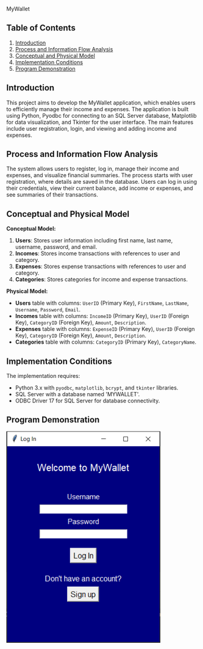 MyWallet

## Table of Contents

1. [Introduction](#introduction)
2. [Process and Information Flow Analysis](#process-and-information-flow-analysis)
3. [Conceptual and Physical Model](#conceptual-and-physical-model)
4. [Implementation Conditions](#implementation-conditions)
5. [Program Demonstration](#program-demonstration)

## Introduction
This project aims to develop the MyWallet application, which enables users to efficiently manage their income and expenses. The application is built using Python, Pyodbc for connecting to an SQL Server database, Matplotlib for data visualization, and Tkinter for the user interface. The main features include user registration, login, and viewing and adding income and expenses.

## Process and Information Flow Analysis
The system allows users to register, log in, manage their income and expenses, and visualize financial summaries. The process starts with user registration, where details are saved in the database. Users can log in using their credentials, view their current balance, add income or expenses, and see summaries of their transactions.

## Conceptual and Physical Model
**Conceptual Model:**
1. **Users**: Stores user information including first name, last name, username, password, and email.
2. **Incomes**: Stores income transactions with references to user and category.
3. **Expenses**: Stores expense transactions with references to user and category.
4. **Categories**: Stores categories for income and expense transactions.

**Physical Model:**
- **Users** table with columns: `UserID` (Primary Key), `FirstName`, `LastName`, `Username`, `Password`, `Email`.
- **Incomes** table with columns: `IncomeID` (Primary Key), `UserID` (Foreign Key), `CategoryID` (Foreign Key), `Amount`, `Description`.
- **Expenses** table with columns: `ExpenseID` (Primary Key), `UserID` (Foreign Key), `CategoryID` (Foreign Key), `Amount`, `Description`.
- **Categories** table with columns: `CategoryID` (Primary Key), `CategoryName`.

## Implementation Conditions
The implementation requires:
- Python 3.x with `pyodbc`, `matplotlib`, `bcrypt`, and `tkinter` libraries.
- SQL Server with a database named 'MYWALLET'.
- ODBC Driver 17 for SQL Server for database connectivity.

## Program Demonstration
![LogIn](images//Capture1.PNG)
